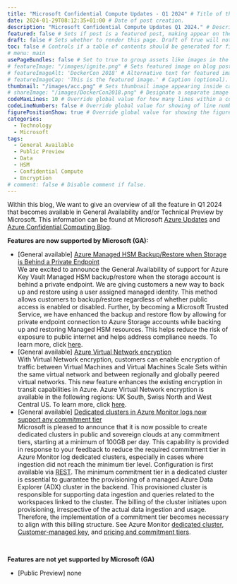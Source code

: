 ```yaml
---
title: "Microsoft Confidential Compute Updates - Q1 2024" # Title of the blog post.
date: 2024-01-29T08:12:35+01:00 # Date of post creation.
description: "Microsoft Confidential Compute Updates Q1 2024." # Description used for search engine.
featured: false # Sets if post is a featured post, making appear on the home page side bar.
draft: false # Sets whether to render this page. Draft of true will not be rendered.
toc: false # Controls if a table of contents should be generated for first-level links automatically.
# menu: main
usePageBundles: false # Set to true to group assets like images in the same folder as this post.
# featureImage: "/images/ignite.png" # Sets featured image on blog post.
# featureImageAlt: 'DockerCon 2018' # Alternative text for featured image.
# featureImageCap: 'This is the featured image.' # Caption (optional).
thumbnail: "/images/acc.png" # Sets thumbnail image appearing inside card on homepage.
# shareImage: "/images/DockerCon2018.png" # Designate a separate image for social media sharing.
codeMaxLines: 10 # Override global value for how many lines within a code block before auto-collapsing.
codeLineNumbers: false # Override global value for showing of line numbers within code block.
figurePositionShow: true # Override global value for showing the figure label.
categories:
  - Technology
  - Microsoft
tags:
  - General Available
  - Public Preview
  - Data
  - HSM
  - Confidential Compute
  - Encryption
# comment: false # Disable comment if false.
---
```


Within this blog, We want to give an overview of all the feature in Q1 2024 that becomes available in General Availability and/or Technical Preview by Microsoft.
This information can be found at Microsoft <a href="https://azure.microsoft.com/en-us/updates/?query=AKS">Azure Updates</a> and <a href="https://techcommunity.microsoft.com/t5/azure-confidential-computing/bg-p/AzureConfidentialComputingBlog">Azure Confidential Computing Blog</a>.

<b> Features are now supported by Microsoft (GA): </b>
- [General available] <a href="https://techcommunity.microsoft.com/t5/azure-confidential-computing/general-availability-azure-managed-hsm-backup-restore-when/ba-p/4025228">Azure Managed HSM Backup/Restore when Storage is Behind a Private Endpoint</a> <br>
  We are excited to announce the General Availability of support for Azure Key Vault Managed HSM backup/restore when the storage account is behind a private endpoint. We are giving customers a new way to back up and restore using a user assigned managed identity. This method allows customers to backup/restore regardless of whether public access is enabled or disabled. Further, by becoming a Microsoft Trusted Service, we have enhanced the backup and restore flow by allowing for private endpoint connection to Azure Storage accounts while backing up and restoring Managed HSM resources. This helps reduce the risk of exposure to public internet and helps address compliance needs.
  To learn more, click <a href="https://learn.microsoft.com/en-us/azure/key-vault/managed-hsm/backup-restore">here</a>.
- [General available] <a href="https://azure.microsoft.com/en-us/updates/general-availability-azure-virtual-network-encryption-2/">Azure Virtual Network encryption</a> <br>
  With Virtual Network encryption, customers can enable encryption of traffic between Virtual Machines and Virtual Machines Scale Sets within the same virtual network and between regionally and globally peered virtual networks. This new feature enhances the existing encryption in transit capabilities in Azure. Azure Virtual Network encryption is available in the following regions: UK South, Swiss North and West Central US.
  To learn more, click <a href="https://learn.microsoft.com/en-us/azure/virtual-network/virtual-network-encryption-overview">here</a>.
- [General available] <a href="https://azure.microsoft.com/en-us/updates/dedicated-clusters-in-azure-monitor-logs-now-support-any-commitment-tier/">Dedicated clusters in Azure Monitor logs now support any commitment tier</a> <br>
  Microsoft is pleased to announce that it is now possible to create dedicated clusters in public and sovereign clouds at any commitment tiers, starting at a minimum of 100GB per day. This capability is provided in response to your feedback to reduce the required commitment tier in Azure Monitor log dedicated clusters, especially in cases where ingestion did not reach the minimum tier level. Configuration is first available via <a href="https://learn.microsoft.com/en-gb/rest/api/loganalytics/clusters/create-or-update?view=rest-loganalytics-2023-09-01&tabs=HTTP">REST</a>.
  The minimum commitment tier in a dedicated cluster is essential to guarantee the provisioning of a managed Azure Data Explorer (ADX) cluster in the backend. This provisioned cluster is responsible for supporting data ingestion and queries related to the workspaces linked to the cluster. The billing of the cluster initiates upon provisioning, irrespective of the actual data ingestion and usage. Therefore, the implementation of a commitment tier becomes necessary to align with this billing structure.
  See Azure Monitor <a href="https://learn.microsoft.com/en-gb/azure/azure-monitor/logs/logs-dedicated-clusters?tabs=azure-portal">dedicated cluster</a>, <a href="https://learn.microsoft.com/en-gb/azure/azure-monitor/logs/customer-managed-keys?tabs=portal">Customer-managed key</a>, and <a href="https://azure.microsoft.com/en-gb/pricing/details/monitor/">pricing and commitment tiers</a>.
<br>

<b> Features are not yet supported by Microsoft (GA) </b>
- [Public Preview] none
<br>